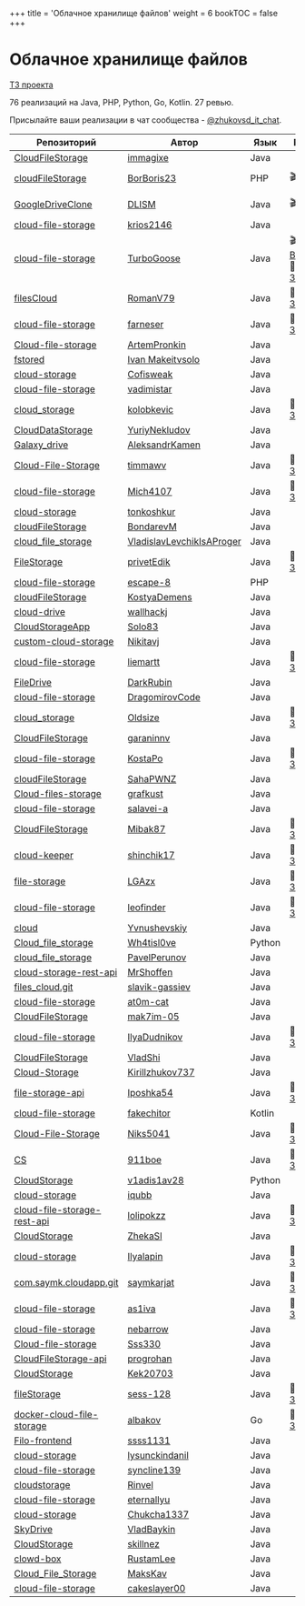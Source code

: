 +++
title = 'Облачное хранилище файлов'
weight = 6
bookTOC = false
+++

# Облачное хранилище файлов

[ТЗ проекта](../projects/cloud-file-storage.md)

76 реализаций на Java, PHP, Python, Go, Kotlin. 27 ревью.

Присылайте ваши реализации в чат сообщества - [@zhukovsd_it_chat](https://t.me/zhukovsd_it_chat).

| Репозиторий | Автор | Язык | Ревью | Автор ревью |
|-------------|-------|------|-------|-------------|
| [CloudFileStorage](https://github.com/immagixe/CloudFileStorage) | [immagixe](https://github.com/immagixe) | Java |  |  |
| [cloudFileStorage](https://github.com/BorBoris23/cloudFileStorage) | [BorBoris23](https://github.com/BorBoris23) | PHP | 🎬 [Видео](https://www.youtube.com/watch?v=OVXmQifkexA) | Сергей [@zhukovsd](https://t.me/zhukovsd) |
| [GoogleDriveClone](https://github.com/DLISM/GoogleDriveClone) | [DLISM](https://github.com/DLISM) | Java | 🎬 [Видео](https://t.me/zhukovsd_it_chat/6767) | Сергей [@zhukovsd](https://t.me/zhukovsd) |
| [cloud-file-storage](https://github.com/krios2146/cloud-file-storage) | [krios2146](https://github.com/krios2146) | Java |  |  |
| [cloud-file-storage](https://github.com/TurboGoose/cloud-file-storage) | [TurboGoose](https://github.com/TurboGoose) | Java | 🎬 [Видео](https://t.me/zhukovsd_it_chat/36625), 📝 [Заметки](https://gist.github.com/zhukovsd/2289c7861de6610b7931ff9335a906f9) | Сергей [@zhukovsd](https://t.me/zhukovsd) |
| [filesCloud](https://github.com/RomanV79/filesCloud) | [RomanV79](https://github.com/RomanV79) | Java | 📝 [Заметки](https://gist.github.com/zhukovsd/f1e630b6dcc430762fa28bd74b0a078d) | Сергей [@zhukovsd](https://t.me/zhukovsd) |
| [cloud-file-storage](https://github.com/farneser/cloud-file-storage) | [farneser](https://github.com/farneser) | Java | 📝 [Заметки](https://gist.github.com/zhukovsd/662af182fa511b5db31702bd2ac2e934) | Владимир [@krios2146](https://t.me/krios2146) |
| [Cloud-file-storage](https://github.com/ArtemPronkin/Cloud-file-storage) | [ArtemPronkin](https://github.com/ArtemPronkin) | Java |  |  |
| [fstored](https://github.com/makeitvsolo/fstored) | [Ivan Makeitvsolo](https://github.com/makeitvsolo) | Java |  |  |
| [cloud-storage](https://github.com/Cofisweak/cloud-storage) | [Cofisweak](https://github.com/Cofisweak) | Java |  |  |
| [cloud-file-storage](https://github.com/vadimistar/cloud-file-storage) | [vadimistar](https://github.com/vadimistar) | Java |  |  |
| [cloud_storage](https://github.com/kolobkevic/cloud_storage) | [kolobkevic](https://github.com/kolobkevic) | Java | 📝 [Заметки](https://gist.github.com/Asenim/fba405ca591617fc5599508c61e895a9) | Илья [@coderilya](https://t.me/coderilya) |
| [CloudDataStorage](https://github.com/YuriyNekludov/CloudDataStorage) | [YuriyNekludov](https://github.com/YuriyNekludov) | Java |  |  |
| [Galaxy_drive](https://github.com/AleksandrKamen/Galaxy_drive) | [AleksandrKamen](https://github.com/AleksandrKamen) | Java |  |  |
| [Cloud-File-Storage](https://github.com/timmawv/Cloud-File-Storage) | [timmawv](https://github.com/timmawv) | Java | 📝 [Заметки](https://gist.github.com/Asenim/7b89de0d3d4d9fea65974d367beda354) | Илья [@coderilya](https://t.me/coderilya) |
| [cloud-file-storage](https://github.com/Mich4107/cloud-file-storage) | [Mich4107](https://github.com/Mich4107) | Java | 📝 [Заметки](https://gist.github.com/Asenim/7209eb8846aef46d4efe8d0d009d1030) | Иван [@makeitvsolo](https://t.me/makeitvsolo) |
| [cloud-storage](https://github.com/tonkoshkur/cloud-storage) | [tonkoshkur](https://github.com/tonkoshkur) | Java |  |  |
| [cloudFileStorage](https://github.com/BondarevM/cloudFileStorage) | [BondarevM](https://github.com/BondarevM) | Java |  |  |
| [cloud_file_storage](https://github.com/VladislavLevchikIsAProger/cloud_file_storage) | [VladislavLevchikIsAProger](https://github.com/VladislavLevchikIsAProger) | Java |  |  |
| [FileStorage](https://github.com/privetEdik/FileStorage) | [privetEdik](https://github.com/privetEdik) | Java | 📝 [Заметки](https://gist.github.com/krios2146/abfa398f9a3d55fcc7bbe899af164ae3) | Владимир [@krios2146](https://t.me/krios2146) |
| [cloud-file-storage](https://github.com/escape-8/cloud-file-storage) | [escape-8](https://github.com/escape-8) | PHP |  |  |
| [cloudFileStorage](https://github.com/KostyaDemens/cloudFileStorage) | [KostyaDemens](https://github.com/KostyaDemens) | Java |  |  |
| [cloud-drive](https://github.com/wallhackj/cloud-drive) | [wallhackj](https://github.com/wallhackj) | Java |  |  |
| [CloudStorageApp](https://github.com/Solo83/CloudStorageApp) | [Solo83](https://github.com/Solo83) | Java |  |  |
| [custom-cloud-storage](https://github.com/Nikitavj/custom-cloud-storage) | [Nikitavj](https://github.com/Nikitavj) | Java |  |  |
| [cloud-file-storage](https://github.com/liemartt/cloud-file-storage) | [liemartt](https://github.com/liemartt) | Java | 📝 [Заметки](https://gist.github.com/krios2146/1b862c67a6d284bf81848cd48c2b8ff8) | Владимир [@krios2146](https://t.me/krios2146) |
| [FileDrive](https://github.com/DarkRubin/FileDrive) | [DarkRubin](https://github.com/DarkRubin) | Java |  |  |
| [cloud-file-storage](https://github.com/DragomirovCode/cloud-file-storage) | [DragomirovCode](https://github.com/DragomirovCode) | Java |  |  |
| [cloud_storage](https://github.com/Oldsize/cloud_storage) | [Oldsize](https://github.com/Oldsize) | Java | 📝 [Заметки](https://gist.github.com/DarkRubin/a47cb7e657b71e3b5076a4b23cdcb99b) | Вадим [@oneQwerty2](https://t.me/oneQwerty2) |
| [CloudFileStorage](https://github.com/garaninnv/CloudFileStorage) | [garaninnv](https://github.com/garaninnv) | Java |  |  |
| [cloud-file-storage](https://github.com/KostaPo/cloud-file-storage) | [KostaPo](https://github.com/KostaPo) | Java | 📝 [Заметки](https://gist.github.com/Asenim/2d1db5f72724483af767c0974d5a9f03) | Евгений [@solid_jdk](https://t.me/solid_jdk) |
| [cloudFileStorage](https://github.com/SahaPWNZ/cloudFileStorage) | [SahaPWNZ](https://github.com/SahaPWNZ) | Java |  |  |
| [Cloud-files-storage](https://github.com/grafkust/Cloud-files-storage) | [grafkust](https://github.com/grafkust) | Java |  |  |
| [cloud-file-storage](https://github.com/salavei-a/cloud-file-storage) | [salavei-a](https://github.com/salavei-a) | Java |  |  |
| [CloudFileStorage](https://github.com/Mibak87/CloudFileStorage) | [Mibak87](https://github.com/Mibak87) | Java | 📝 [Заметки](https://gist.github.com/Asenim/81b00010952c11352b749169715ae099) | Евгений [@solid_jdk](https://t.me/solid_jdk) |
| [cloud-keeper](https://github.com/shinchik17/cloud-keeper) | [shinchik17](https://github.com/shinchik17) | Java | 📝 [Заметки](https://gist.github.com/OlegTihii/14e897164246e736ffb493c9cf09ecc5) | Евгений [@solid_jdk](https://t.me/solid_jdk) |
| [file-storage](https://github.com/LGAzx/file-storage) | [LGAzx](https://github.com/LGAzx) | Java | 📝 [Заметки](https://gist.github.com/DarkRubin/a7e79ffdb0c4e326e90caacf7e7804ac) | Вадим [@oneQwerty2](https://t.me/oneQwerty2) |
| [cloud-file-storage](https://github.com/leofinder/cloud-file-storage) | [leofinder](https://github.com/leofinder) | Java | 📝 [Заметки](https://gist.github.com/OlegTihii/e3b3010de9bfc1b73b1c07240de36489) | Вадим [@oneQwerty2](https://t.me/oneQwerty2) |
| [cloud](https://github.com/Yvnushevskiy/cloud) | [Yvnushevskiy](https://github.com/Yvnushevskiy) | Java |  |  |
| [Cloud_file_storage](https://github.com/Wh4tisl0ve/Cloud_file_storage) | [Wh4tisl0ve](https://github.com/Wh4tisl0ve) | Python |  |  |
| [cloud_file_storage](https://github.com/PavelPerunov/cloud_file_storage) | [PavelPerunov](https://github.com/PavelPerunov) | Java |  |  |
| [cloud-storage-rest-api](https://github.com/MrShoffen/cloud-storage-rest-api) | [MrShoffen](https://github.com/MrShoffen) | Java |  |  |
| [files_cloud.git](https://github.com/slavik-gassiev/files_cloud.git) | [slavik-gassiev](https://github.com/slavik-gassiev) | Java |  |  |
| [cloud-file-storage](https://github.com/at0m-cat/cloud-file-storage) | [at0m-cat](https://github.com/at0m-cat) | Java |  |  |
| [CloudFileStorage](https://github.com/mak7im-05/CloudFileStorage) | [mak7im-05](https://github.com/mak7im-05) | Java |  |  |
| [cloud-file-storage](https://github.com/IlyaDudnikov/cloud-file-storage) | [IlyaDudnikov](https://github.com/IlyaDudnikov) | Java | 📝 [Заметки](https://gist.github.com/OlegTihii/65cab1bedcace799073316067a30c25f) | Вадим [@oneQwerty2](https://t.me/oneQwerty2) |
| [CloudFileStorage](https://github.com/VladShi/CloudFileStorage) | [VladShi](https://github.com/VladShi) | Java |  |  |
| [Cloud-Storage](https://github.com/Kirillzhukov737/Cloud-Storage) | [Kirillzhukov737](https://github.com/Kirillzhukov737) | Java |  |  |
| [file-storage-api](https://github.com/Iposhka54/file-storage-api) | [Iposhka54](https://github.com/Iposhka54) | Java | 📝 [Заметки](https://gist.github.com/DarkRubin/b5aec4ef62a272ba1941ca87329d1050) | Вадим [@oneQwerty2](https://t.me/oneQwerty2) |
| [cloud-file-storage](https://github.com/fakechitor/cloud-file-storage) | [fakechitor](https://github.com/fakechitor) | Kotlin |  |  |
| [Cloud-File-Storage](https://github.com/Niks5041/Cloud-File-Storage) | [Niks5041](https://github.com/Niks5041) | Java | 📝 [Заметки](https://gist.github.com/DarkRubin/37368fa3c7cfcd77cef5304981ad151c) | Вадим [@oneQwerty2](https://t.me/oneQwerty2) |
| [CS](https://github.com/911boe/CS) | [911boe](https://github.com/911boe) | Java | 📝 [Заметки](https://gist.github.com/DarkRubin/97438d8b9eb3d9527049566b16298b2e) | Вадим [@oneQwerty2](https://t.me/oneQwerty2) |
| [CloudStorage](https://github.com/v1adis1av28/CloudStorage) | [v1adis1av28](https://github.com/v1adis1av28) | Python |  |  |
| [cloud-storage](https://github.com/iqubb/cloud-storage) | [iqubb](https://github.com/iqubb) | Java |  |  |
| [cloud-file-storage-rest-api](https://github.com/lolipokzz/cloud-file-storage-rest-api) | [lolipokzz](https://github.com/lolipokzz) | Java | 📝 [Заметки](https://gist.github.com/DarkRubin/15de5001f01ca72e661aa5c33aac0bff) | Вадим [@oneQwerty2](https://t.me/oneQwerty2) |
| [CloudStorage](https://github.com/ZhekaSl/CloudStorage) | [ZhekaSl](https://github.com/ZhekaSl) | Java |  |  |
| [cloud-storage](https://github.com/Ilyalapin/cloud-storage) | [Ilyalapin](https://github.com/Ilyalapin) | Java | 📝 [Заметки](https://github.com/ArtemPronkin/review/blob/main/lapin/cloud_storage/review.md) | Артем [@pronkin_artem](https://t.me/pronkin_artem) |
| [com.saymk.cloudapp.git](https://github.com/saymkarjat/com.saymk.cloudapp) | [saymkarjat](https://github.com/saymkarjat) | Java | 📝 [Заметки](https://gist.github.com/DarkRubin/9070a1a15d5e5d22833b17e863fdaa78) | Вадим [@oneQwerty2](https://t.me/oneQwerty2) |
| [cloud-file-storage](https://github.com/as1iva/cloud-file-storage) | [as1iva](https://github.com/as1iva) | Java | 📝 [Заметки](https://github.com/evg-rdm-reviews/project-reviews/blob/master/cloud-storage/REVIEW_9%2C1e-31.md) | Евгений [@solid_jdk](https://t.me/solid_jdk) |
| [cloud-file-storage](https://github.com/nebarrow/cloud-file-storage) | [nebarrow](https://github.com/nebarrow) | Java |  |  |
| [Cloud-file-storage](https://github.com/Sss330/Cloud-file-storage) | [Sss330](https://github.com/Sss330) | Java |  |  |
| [CloudFileStorage-api](https://github.com/progrohan/CloudFileStorage-api) | [progrohan](https://github.com/progrohan) | Java |  |  |
| [CloudStorage](https://github.com/Kek20703/CloudStorage) | [Kek20703](https://github.com/Kek20703) | Java |  |  |
| [fileStorage](https://github.com/sess-128/fileStorage) | [sess-128](https://github.com/sess-128) | Java | 📝 [Заметки](https://gist.github.com/DarkRubin/5458484267020dcd0c35d949bc8715b2) | Вадим [@oneQwerty2](https://t.me/oneQwerty2) |
| [docker-cloud-file-storage](https://github.com/albakov/docker-cloud-file-storage) | [albakov](https://github.com/albakov) | Go | 📝 [Заметки](https://gist.github.com/OlegTihii/2908f1799318aba4f8bcc64f07fe84f7) | Юра [@yosakohf](https://t.me/yosakohf) |
| [Filo-frontend](https://github.com/ssss1131/Filo-frontend) | [ssss1131](https://github.com/ssss1131) | Java |  |  |
| [cloud-storage](https://github.com/lysunckindanil/cloud-storage) | [lysunckindanil](https://github.com/lysunckindanil) | Java |  |  |
| [cloud-file-storage](https://github.com/syncline139/cloud-file-storage) | [syncline139](https://github.com/syncline139) | Java |  |  |
| [cloudstorage](https://github.com/Rinvel/cloudstorage) | [Rinvel](https://github.com/Rinvel) | Java |  |  |
| [cloud-file-storage](https://github.com/eternallyu/cloud-file-storage) | [eternallyu](https://github.com/eternallyu) | Java |  |  |
| [cloud-storage](https://github.com/Chukcha1337/cloud-storage) | [Chukcha1337](https://github.com/Chukcha1337) | Java |  |  |
| [SkyDrive](https://github.com/VladBaykin/SkyDrive) | [VladBaykin](https://github.com/VladBaykin) | Java |  |  |
| [CloudStorage](https://github.com/skillnez/CloudStorage) | [skillnez](https://github.com/skillnez) | Java |  |  |
| [clowd-box](https://github.com/RustamLee/clowd-box) | [RustamLee](https://github.com/RustamLee) | Java |  |  |
| [Cloud_File_Storage](https://github.com/MaksKav/Cloud_File_Storage) | [MaksKav](https://github.com/MaksKav) | Java |  |  |
| [cloud-file-storage](https://github.com/cakeslayer00/cloud-file-storage) | [cakeslayer00](https://github.com/cakeslayer00) | Java |  |  |
